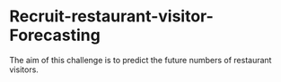 # Recruit-restaurant-visitor-Forecasting
The aim of this challenge is to predict the future numbers of restaurant visitors.
